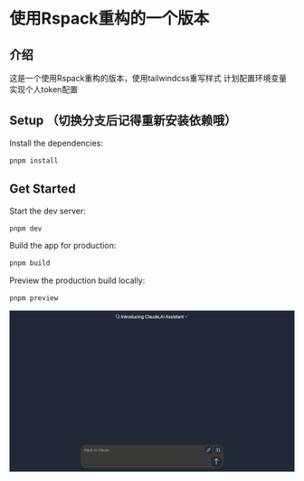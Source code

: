 # 使用Rspack重构的一个版本

## 介绍

这是一个使用Rspack重构的版本，使用tailwindcss重写样式
计划配置环境变量实现个人token配置

## Setup （切换分支后记得重新安装依赖哦）

Install the dependencies:

```bash
pnpm install
```

## Get Started

Start the dev server:

```bash
pnpm dev
```

Build the app for production:

```bash
pnpm build
```

Preview the production build locally:

```bash
pnpm preview
```

![alt text](./README_img/image.png)
